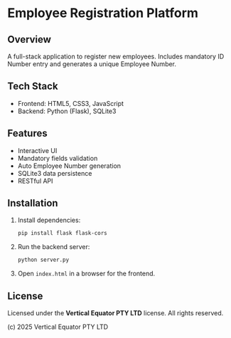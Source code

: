 # Employee Registration Platform

## Overview
A full-stack application to register new employees. Includes mandatory ID Number entry and generates a unique Employee Number.

## Tech Stack
- Frontend: HTML5, CSS3, JavaScript
- Backend: Python (Flask), SQLite3

## Features
- Interactive UI
- Mandatory fields validation
- Auto Employee Number generation
- SQLite3 data persistence
- RESTful API

## Installation

1. Install dependencies:
    ```bash
    pip install flask flask-cors
    ```

2. Run the backend server:
    ```bash
    python server.py
    ```

3. Open `index.html` in a browser for the frontend.

## License

Licensed under the **Vertical Equator PTY LTD** license. All rights reserved.

(c) 2025 Vertical Equator PTY LTD
